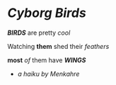 # ___Cyborg Birds___

___BIRDS___ are pretty *cool*

Watching **them** shed their _feathers_

**most** *of* them have ___WINGS___

- *a haiku by Menkahre*
